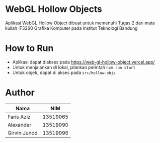 # WebGL Hollow Objects
Aplikasi WebGL Hollow Object dibuat untuk memenuhi Tugas 2 dari mata kuliah IF3260 Grafika Komputer pada Institut Teknologi Bandung

# How to Run
- Aplikasi dapat diakses pada https://web-gl-hollow-object.vercel.app/
- Untuk menjalankan di lokal, jalankan perintah `npm run start`
- Untuk objek, dapat di akses pada `src/hollow-objs`

# Author
| Nama     | NIM |
| ----------- | ----------- |
| Faris Aziz       | 13519065       |
| Alexander   | 13519090        |
| Girvin Junod   | 13519096        |